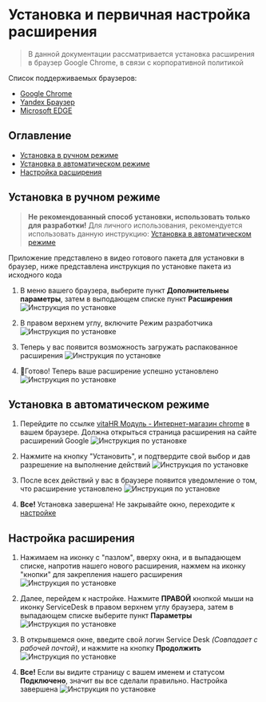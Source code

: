 # Установка и первичная настройка расширения

> В данной документации рассматривается установка расширения в браузер Google Chrome, в связи с корпоративной политикой

Список поддерживаемых браузеров:
- [Google Chrome](https://www.google.com/intl/ru_ru/chrome/)
- [Yandex Браузер](https://browser.yandex.ru/)
- [Microsoft EDGE](https://www.microsoft.com/ru-ru/edge)

## Оглавление
* [Установка в ручном режиме](#manual)
* [Установка в автоматическом режиме](#auto)
* [Настройка расширения](#settings)
  

<a name="manual"></a>

## Установка в ручном режиме
> **Не рекомендованный способ установки, использовать только для разработки!**
> Для личного использования, рекомендуется использовать данную инструкцию: [Установка в автоматическом режиме](#auto)

Приложение представлено в видео готового пакета для установки в браузер, ниже представлена инструкция по установке пакета из исходного кода 

1. В меню вашего браузера, выберите пункт **Дополнительнеы параметры**, затем в выподающем списке пункт **Расширения**
![Инструкция по установке](/doc/install/manual_step1.png)

1. В правом верхнем углу, включите Режим разработчика
![Инструкция по установке](/doc/install/manual_step2.png)

1. Теперь у вас появится возможность загружать распакованное расширения
![Инструкция по установке](/doc/install/manual_step3.png)

1. 🎉Готово! Теперь ваше расширение успешно установлено
![Инструкция по установке](/doc/install/manual_step4.png)


<a name="auto"></a>

## Установка в автоматическом режиме
1. Перейдите по ссылке [vitaHR Модуль - Интернет-магазин chrome](https://chrome.google.com/webstore/detail/ibbbcfhmdgiamboockeeikolhmnheelj) в вашем браузере.
Должна открыться страница расширения на сайте расширений Google 
![Инструкция по установке](/doc/install/auto_step1.png)

1. Нажмите на кнопку "Установить", и подтвердите свой выбор и дав разрешение на выполнение действий
![Инструкция по установке](/doc/install/auto_step2.png)

1. После всех действий у вас в браузере появится уведомление о том, что расширение установлено
![Инструкция по установке](/doc/install/auto_step3.png)

1. **Все!** Установка завершена! Не закрывайте окно, переходите к [настройке](#settings)


<a name="settings"></a>

## Настройка расширения
1. Нажимаем на иконку с "пазлом", вверху окна, и в выпадающем списке, напротив нашего нового расширения, нажмем на иконку "кнопки" для закрепления нашего расширения
![Инструкция по установке](/doc/install/pin_step1.png)

1. Далее, перейдем к настройке. Нажмите **ПРАВОЙ** кнопкой мыши на иконку ServiceDesk в правом верхнем углу браузера, затем в выпадающем списке выберите пункт **Параметры**
![Инструкция по установке](/doc/install/settings_step1.png)

1. В открывшемся окне, введите свой логин Service Desk *(Совпадает с рабочей почтой)*, и нажмите на кнопку **Продолжить**
![Инструкция по установке](/doc/install/settings_step2.png)

1. **Все!** Если вы видите страницу с вашем именем и статусом **Подключено**, значит вы все сделали правильно. Настройка завершена
![Инструкция по установке](/doc/install/settings_step3.png)

